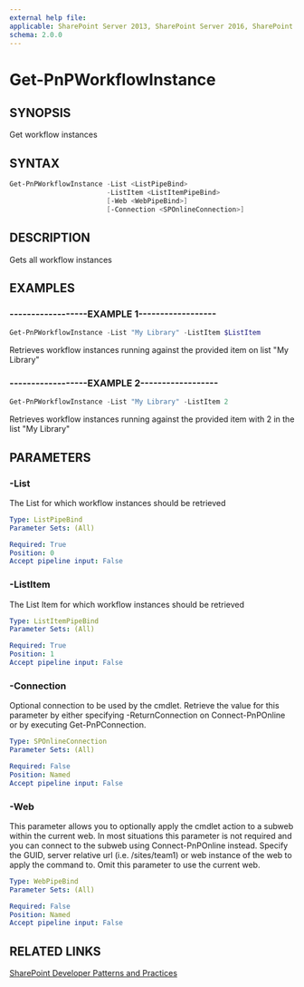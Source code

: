 ```yaml
---
external help file:
applicable: SharePoint Server 2013, SharePoint Server 2016, SharePoint Online
schema: 2.0.0
---
```

# Get-PnPWorkflowInstance

## SYNOPSIS
Get workflow instances

## SYNTAX 

```powershell
Get-PnPWorkflowInstance -List <ListPipeBind>
                        -ListItem <ListItemPipeBind>
                        [-Web <WebPipeBind>]
                        [-Connection <SPOnlineConnection>]
```

## DESCRIPTION
Gets all workflow instances

## EXAMPLES

### ------------------EXAMPLE 1------------------
```powershell
Get-PnPWorkflowInstance -List "My Library" -ListItem $ListItem
```

Retrieves workflow instances running against the provided item on list "My Library"

### ------------------EXAMPLE 2------------------
```powershell
Get-PnPWorkflowInstance -List "My Library" -ListItem 2
```

Retrieves workflow instances running against the provided item with 2 in the list "My Library"

## PARAMETERS

### -List
The List for which workflow instances should be retrieved

```yaml
Type: ListPipeBind
Parameter Sets: (All)

Required: True
Position: 0
Accept pipeline input: False
```

### -ListItem
The List Item for which workflow instances should be retrieved

```yaml
Type: ListItemPipeBind
Parameter Sets: (All)

Required: True
Position: 1
Accept pipeline input: False
```

### -Connection
Optional connection to be used by the cmdlet. Retrieve the value for this parameter by either specifying -ReturnConnection on Connect-PnPOnline or by executing Get-PnPConnection.

```yaml
Type: SPOnlineConnection
Parameter Sets: (All)

Required: False
Position: Named
Accept pipeline input: False
```

### -Web
This parameter allows you to optionally apply the cmdlet action to a subweb within the current web. In most situations this parameter is not required and you can connect to the subweb using Connect-PnPOnline instead. Specify the GUID, server relative url (i.e. /sites/team1) or web instance of the web to apply the command to. Omit this parameter to use the current web.

```yaml
Type: WebPipeBind
Parameter Sets: (All)

Required: False
Position: Named
Accept pipeline input: False
```

## RELATED LINKS

[SharePoint Developer Patterns and Practices](http://aka.ms/sppnp)